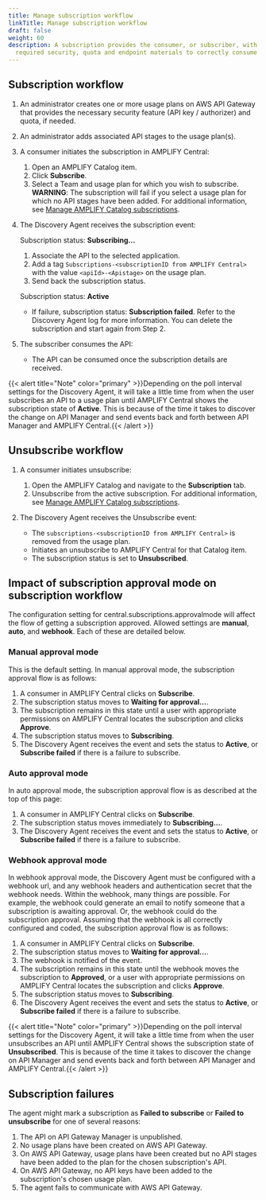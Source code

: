 ```yaml
---
title: Manage subscription workflow
linkTitle: Manage subscription workflow
draft: false
weight: 60
description: A subscription provides the consumer, or subscriber, with the
  required security, quota and endpoint materials to correctly consume the API.
---
```

## Subscription workflow

1. An administrator creates one or more usage plans on AWS API Gateway that provides the necessary security feature (API key / authorizer) and quota, if needed.
2. An administrator adds associated API stages to the usage plan(s).
3. A consumer initiates the subscription in AMPLIFY Central:

   1. Open an AMPLIFY Catalog item.
   2. Click **Subscribe**.
   3. Select a Team and usage plan for which you wish to subscribe. **WARNING**: The subscription will fail if you select a usage plan for which no API stages have been added. For additional information, see [Manage AMPLIFY Catalog subscriptions](/docs/catalog/manage_subscriptions/index.html).
4. The Discovery Agent receives the subscription event:

   Subscription status: **Subscribing...**

   1. Associate the API to the selected application.
   2. Add a tag `Subscriptions-<subscriptionID from AMPLIFY Central>` with the value `<apiId>-<Apistage>` on the usage plan.
   3. Send back the subscription status.

   Subscription status: **Active**

   * If failure, subscription status: **Subscription failed**. Refer to the Discovery Agent log for more information. You can delete the subscription and start again from Step 2.
5. The subscriber consumes the API:

   * The API can be consumed once the subscription details are received.

{{< alert title="Note" color="primary" >}}Depending on the poll interval settings for the Discovery Agent, it will take a little time from when the user subscribes an API to a usage plan until AMPLIFY Central shows the subscription state of **Active**. This is because of the time it takes to discover the change on API Manager and send events back and forth between API Manager and AMPLIFY Central.{{< /alert >}}

## Unsubscribe workflow

1. A consumer initiates unsubscribe:

   1. Open the AMPLIFY Catalog and navigate to the **Subscription** tab.
   2. Unsubscribe from the active subscription.  For additional information, see [Manage AMPLIFY Catalog subscriptions](/docs/catalog/manage_subscriptions/index.html).

2. The Discovery Agent receives the Unsubscribe event:

   * The `subscriptions-<subscriptionID from AMPLIFY Central>` is removed from the usage plan.
   * Initiates an unsubscribe to AMPLIFY Central for that Catalog item.
   * The subscription status is set to **Unsubscribed**.

## Impact of subscription approval mode on subscription workflow

The configuration setting for central.subscriptions.approvalmode will affect the flow of getting a subscription approved. Allowed settings are **manual**, **auto**, and **webhook**. Each of these are detailed below.

### Manual approval mode

This is the default setting. In manual approval mode, the subscription approval flow is as follows:

1. A consumer in AMPLIFY Central clicks on **Subscribe**.
2. The subscription status moves to **Waiting for approval...**.
3. The subscription remains in this state until a user with appropriate permissions on AMPLIFY Central locates the subscription and clicks **Approve**.
4. The subscription status moves to  **Subscribing**.
5. The Discovery Agent receives the event and sets the status to **Active**, or **Subscribe failed** if there is a failure to subscribe.

### Auto approval mode

In auto approval mode, the subscription approval flow is as described at the top of this page:

1. A consumer in AMPLIFY Central clicks on **Subscribe**.
2. The subscription status moves immediately to **Subscribing...**.
3. The Discovery Agent receives the event and sets the status to **Active**, or **Subscribe failed** if there is a failure to subscribe.

### Webhook approval mode

In webhook approval mode, the Discovery Agent must be configured with a webhook url, and any webhook headers and authentication secret that the webhook needs. Within the webhook, many things are possible. For example, the webhook could generate an email to notify someone that a subscription is awaiting approval. Or, the webhook could do the subscription approval. Assuming that the webhook is all correctly configured and coded, the subscription approval flow is as follows:

1. A consumer in AMPLIFY Central clicks on **Subscribe**.
2. The subscription status moves to **Waiting for approval...**.
3. The webhook is notified of the event.
4. The subscription remains in this state until the webhook moves the subscription to **Approved**, or a user with appropriate permissions on AMPLIFY Central locates the subscription and clicks **Approve**.
5. The subscription status moves to  **Subscribing**.
6. The Discovery Agent receives the event and sets the status to **Active**, or **Subscribe failed** if there is a failure to subscribe.

{{< alert title="Note" color="primary" >}}Depending on the poll interval settings for the Discovery Agent, it will take a little time from when the user unsubscribes an API until AMPLIFY Central shows the subscription state of **Unsubscribed**. This is because of the time it takes to discover the change on API Manager and send events back and forth between API Manager and AMPLIFY Central.{{< /alert >}}

## Subscription failures

The agent might mark a subscription as **Failed to subscribe** or **Failed to unsubscribe** for one of several reasons:

1. The API on API Gateway Manager is unpublished.
2. No usage plans have been created on AWS API Gateway.
3. On AWS API Gateway, usage plans have been created but no API stages have been added to the plan for the chosen subscription's API.
4. On AWS API Gateway, no API keys have been added to the subscription's chosen usage plan.
5. The agent fails to communicate with AWS API Gateway.
